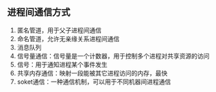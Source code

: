 ## 进程间通信方式
1. 匿名管道，用于父子进程间通信
2. 命名管道，允许无亲缘关系进程间通信
3. 消息队列
4. 信号量通信：信号量是一个计数器，用于控制多个进程对共享资源的访问
5. 信号：用于通知进程某个事件发生
6. 共享内存通信：映射一段能被其它进程访问的内存，最快
7. soket通信：一种通信机制，可以用于不同机器间进程通信
